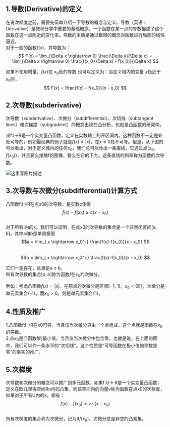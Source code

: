 ## 1.导数(Derivative)的定义
在说次梯度之前，需要先简单介绍一下导数的概念与定义。导数（英语：Derivative）是微积分学中重要的基础概念。一个函数在某一点的导数描述了这个函数在这一点附近的变化率。导数的本质是通过极限的概念对函数进行局部的线性逼近。  
对于一般的函数$f(x)$，其导数为：  
$$ f'(x) = \lim_{\Delta x \rightarrow 0} \frac{\Delta y}{\Delta x} =  \lim_{\Delta x \rightarrow 0} \frac{f(x_0+\Delta x) - f(x_0)}{\Delta x} $$  

如果不使用增量，$f(x)$在 $x_0$处的导数 也可以定义为：当定义域内的变量 $x$趋近于 $x_0$时，  
$$ f'(x)  =  \frac{f(x) - f(x_0)}{x - x_0} $$  

## 2.次导数(subderivative)
次导数（subderivative）、次微分（subdifferential）、次切线（subtangent lines）和次梯度（subgradient）的概念出现在凸分析，也就是凸函数的研究中。  

设f:I→R是一个实变量凸函数，定义在实数轴上的开区间内。这种函数不一定是处处可导的，例如最经典的例子就是$f(x) = |x|$，在$x=0$处不可导。但是，从下图的可以看出，对于定义域内的任何$x_0$，我们总可以作出一条直线，它通过点$(x_0, f(x_0))$，并且要么接触f的图像，要么在它的下方。这条直线的斜率称为函数的次导数。  

![这里写图片描述](https://github.com/bitcarmanlee/easy-algorithm-interview-photo/blob/master/math/%E6%AC%A1%E5%AF%BC%E6%95%B0/1.png)

## 3.次导数与次微分(subdifferential)计算方式

凸函数f:I→R在点x0的次导数，是实数c使得：  
$$f(x) - f(x_0) \geq c(x - x_0)$$  
对于所有I内的x。我们可以证明，在点x0的次导数的集合是一个非空闭区间[a, b]，其中a和b是单侧极限  
$$a = \lim_{ x \rightarrow x_0^-} \frac{f(x)-f(x_0)}{x - x_0} $$  
$$b = \lim_{ x \rightarrow x_0^+} \frac{f(x)-f(x_0)}{x - x_0} $$  

它们一定存在，且满足a ≤ b。  
所有次导数的集合$[a, b]$称为函数$f$在$x_0$的次微分。  

例如：考虑凸函数$f(x)=|x|$。在原点的次微分是区间[−1, 1]。$x_0<0$时，次微分是单元素集合{-1}，而$x_0>0$，则是单元素集合{1}。  

## 4.性质及推广
1.凸函数f:I→R在x0可导，当且仅当次微分只由一个点组成，这个点就是函数在$x_0$的导数。  
2.点$x_0$是凸函数f的最小值，当且仅当次微分中包含零，也就是说，在上面的图中，我们可以作一条水平的“次切线”。这个性质是“可导函数在极小值的导数是零”的事实的推广。  

## 5.次梯度
次导数和次微分的概念可以推广到多元函数。如果f:U→ R是一个实变量凸函数，定义在欧几里得空间Rn内的凸集，则该空间内的向量v称为函数在点x0的次梯度，如果对于所有U内的x，都有：  
$$f(x) - f(x_0) \geq v \cdot(x - x_0)$$  
所有次梯度的集合称为次微分，记为$∂f(x_0)$。次微分总是非空的凸紧集。